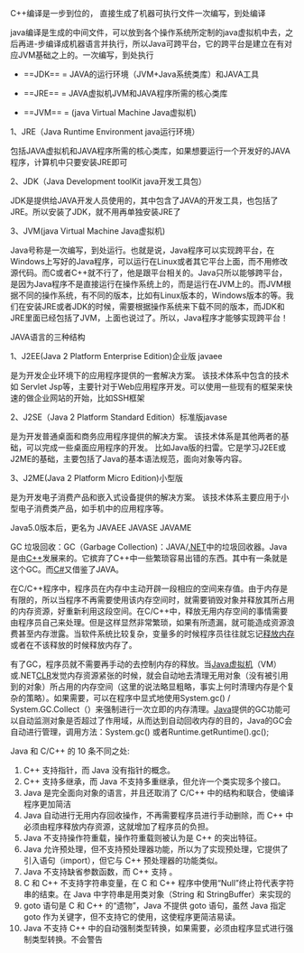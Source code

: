 C++编译是一步到位的， 直接生成了机器可执行文件一次编写，到处编译

java编译是生成的中间文件，可以放到各个操作系统所定制的java虚拟机中去，之后再进-步编译成机器语言并执行，所以Java可跨平台，它的跨平台是建立在有对应JVM基础之上的。一次编写，到处执行

- ==JDK== = JAVA的运行环境（JVM+Java系统类库）和JAVA工具

- ==JRE== = JAVA虚拟机JVM和JAVA程序所需的核心类库

- ==JVM== = (java Virtual Machine Java虚拟机)

1、JRE（Java Runtime Environment  java运行环境）

包括JAVA虚拟机和JAVA程序所需的核心类库，如果想要运行一个开发好的JAVA程序，计算机中只要安装JRE即可

2、JDK（Java Development  toolKit  java开发工具包）

JDK是提供给JAVA开发人员使用的，其中包含了JAVA的开发工具，也包括了JRE。所以安装了JDK，就不用再单独安装JRE了

3、JVM(java Virtual Machine Java虚拟机)

Java号称是一次编写，到处运行。也就是说，Java程序可以实现跨平台，在Windows上写好的Java程序，可以运行在Linux或者其它平台上面，而不用修改源代码。而C或者C++就不行了，他是跟平台相关的。Java只所以能够跨平台，是因为Java程序不是直接运行在操作系统上的，而是运行在JVM上的。而JVM根据不同的操作系统，有不同的版本，比如有Linux版本的，Windows版本的等。我们在安装JRE或者JDK的时候，需要根据操作系统来下载不同的版本，而JDK和JRE里面已经包括了JVM，上面也说过了。所以，Java程序才能够实现跨平台！



JAVA语言的三种结构

1、J2EE(Java 2 Platform Enterprise Edition)企业版  javaee

是为开发企业环境下的应用程序提供的一套解决方案。 该技术体系中包含的技术如 Servlet Jsp等，主要针对于Web应用程序开发。可以使用一些现有的框架来快速的做企业网站的开始，比如SSH框架

2、J2SE（Java 2 Platform Standard Edition）标准版javase

是为开发普通桌面和商务应用程序提供的解决方案。 该技术体系是其他两者的基础，可以完成一些桌面应用程序的开发。 比如Java版的扫雷。它是学习J2EE或J2ME的基础，主要包括了Java的基本语法规范，面向对象等内容。

3、J2ME(Java 2 Platform Micro Edition)小型版

是为开发电子消费产品和嵌入式设备提供的解决方案。 该技术体系主要应用于小型电子消费类产品，如手机中的应用程序等。

Java5.0版本后，更名为 JAVAEE   JAVASE   JAVAME



GC 垃圾回收：GC（Garbage Collection)：JAVA/[.NET](https://baike.baidu.com/item/.NET)中的垃圾回收器。Java是由[C++](https://baike.baidu.com/item/C%2B%2B)发展来的。它摈弃了C++中一些繁琐容易出错的东西。其中有一条就是这个GC。而[C#](https://baike.baidu.com/item/C%23)又借鉴了JAVA。

在C/C++程序中，程序员在内存中主动开辟一段相应的空间来存值。由于内存是有限的，所以当程序不再需要使用该内存空间时，就需要销毁对象并释放其所占用的内存资源，好重新利用这段空间。在C/C++中，释放无用内存空间的事情需要由程序员自己来处理。但是这样显然非常繁琐，如果有所遗漏，就可能造成资源浪费甚至内存泄露。当软件系统比较复杂，变量多的时候程序员往往就忘记[释放内存](https://baike.baidu.com/item/释放内存/10736171)或者在不该释放的时候释放内存了。

有了GC，程序员就不需要再手动的去控制内存的释放。当[Java虚拟机](https://baike.baidu.com/item/Java虚拟机/6810577)（VM）或.NET[CLR](https://baike.baidu.com/item/CLR)发觉内存资源紧张的时候，就会自动地去清理无用对象（没有被引用到的对象）所占用的内存空间（这里的说法略显粗略，事实上何时清理内存是个复杂的策略）。如果需要，可以在程序中显式地使用System.gc() / System.GC.Collect（）来强制进行一次立即的内存清理。[Java](https://baike.baidu.com/item/Java/85979)提供的GC功能可以自动监测对象是否超过了作用域，从而达到自动回收内存的目的，Java的GC会自动进行管理，调用方法：System.gc() 或者Runtime.getRuntime().gc();



 Java 和 C/C++ 的 10 条不同之处:

1. C++ 支持指针，而 Java 没有指针的概念。
2. C++ 支持多继承，而 Java 不支持多重继承，但允许一个类实现多个接口。
3. Java 是完全面向对象的语言，并且还取消了 C/C++ 中的结构和联合，使编译程序更加简洁
4. Java 自动进行无用内存回收操作，不再需要程序员进行手动删除，而 C++ 中必须由程序释放内存资源，这就增加了程序员的负担。
5. Java 不支持操作符重载，操作符重载则被认为是 C++ 的突出特征。
6. Java 允许预处理，但不支持预处理器功能，所以为了实现预处理，它提供了引入语句（import），但它与 C++ 预处理器的功能类似。
7. Java 不支持缺省参数函数，而 C++ 支持 。
8. C 和 C++ 不支持字符串变量，在 C 和 C++ 程序中使用“Null”终止符代表字符串的结束。在 Java 中字符串是用类对象（String 和 StringBuffer）来实现的
9. goto 语句是 C 和 C++ 的“遗物”，Java 不提供 goto 语句，虽然 Java 指定 goto 作为关键字，但不支持它的使用，这使程序更简洁易读。
10. Java 不支持 C++ 中的自动强制类型转换，如果需要，必须由程序显式进行强制类型转换。不会警告